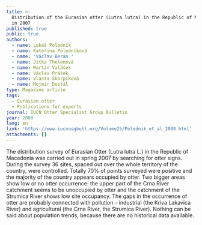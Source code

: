 ```yaml
---
title: >-
  Distribution of the Eurasian otter (Lutra lutra) in the Republic of Macedonia
  in 2007
published: true
public: true
authors:
  - name: Lukáš Poledník
  - name: Kateřina Poledníková
  - name: 'Václav Beran '
  - name: Jitka Thelenová
  - name: Martin Valášek
  - name: Václav Prášek
  - name: Vlasta Škorpíková
  - name: Mojmír Dostál
type: Magazine article
tags:
  - Eurasian otter
  - Publications for experts
journal: IUCN Otter Specialist Group Bulletin
year: 2008
lang: en
link: 'https://www.iucnosgbull.org/Volume25/Polednik_et_al_2008.html'
attachments: []
---
```

The distribution survey of Eurasian Otter (Lutra lutra L.) in the Republic of Macedonia was carried out in spring 2007 by searching for otter signs. During the survey 36 sites, spaced out over the whole territory of the country, were controlled. Totally 70% of points surveyed were positive and the majority of the country appears occupied by otter. Two bigger areas show low or no otter occurrence: the upper part of the Crna River catchment seems to be unoccupied by otter and the catchment of the Strumica River shows low site occupancy. The gaps in the occurrence of otter are probably connected with pollution – industrial (the Kriva Lakavica River) and agricultural (the Crna River, the Strumica River). Nothing can be said about population trends, because there are no historical data available.
